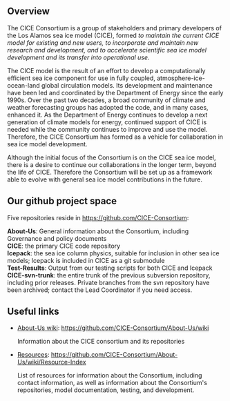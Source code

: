 ## Overview

The CICE Consortium is a group of stakeholders and primary developers of the Los Alamos sea ice model (CICE), formed 
*to maintain the current CICE model for existing and new users, to incorporate and maintain new research and development, and to accelerate scientific sea ice model development and its transfer into operational use.*

The CICE model is the result of an effort to develop a computationally efficient sea ice component for use in fully coupled, atmosphere-ice-ocean-land global circulation models. Its development and maintenance have been led and coordinated by the Department of Energy since the early 1990s. Over the past two decades, a broad community of climate and weather forecasting groups has adopted the code, and in many cases, enhanced it. As the Department of Energy continues to develop a next generation of climate models for energy, continued support of CICE is needed while the community continues to improve and use the model.  Therefore, the CICE Consortium has formed as a vehicle for collaboration in sea ice model development. 

Although the initial focus of the Consortium is on the CICE sea ice model, there is a desire to continue our collaborations in the longer term, beyond the life of CICE. Therefore the Consortium will be set up as a framework able to evolve with general sea ice model contributions in the future. 

## Our github project space
Five repositories reside in <https://github.com/CICE-Consortium>:   

**About-Us**:  General information about the Consortium, including Governance and policy documents   
**CICE**: the primary CICE code repository   
**Icepack**:  the sea ice column physics, suitable for inclusion in other sea ice models; Icepack is included in CICE as a git submodule   
**Test-Results**:  Output from our testing scripts for both CICE and Icepack
**CICE-svn-trunk**:  the entire trunk of the previous subversion repository, including prior releases.
   Private branches from the svn repository have been archived; contact the Lead Coordinator if you need access.

## Useful links
* [About-Us wiki](https://github.com/CICE-Consortium/About-Us/wiki): https://github.com/CICE-Consortium/About-Us/wiki

   Information about the CICE consortium and its repositories

* [Resources](https://github.com/CICE-Consortium/About-Us/wiki/Resource-Index): https://github.com/CICE-Consortium/About-Us/wiki/Resource-Index

   List of resources for information about the Consortium, including contact information, as well as information about the Consortium's repositories, model documentation, testing, and development.

